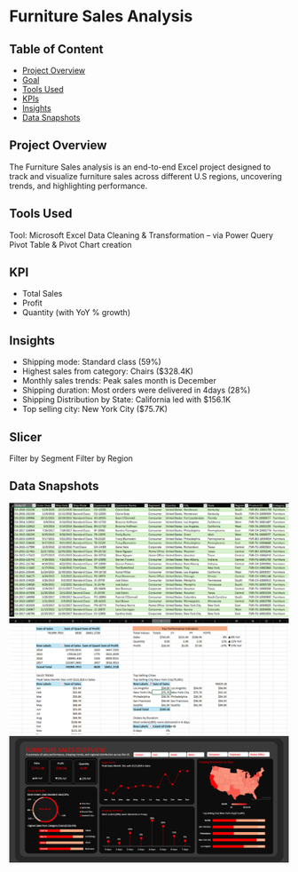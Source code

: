 # Furniture Sales Analysis

## Table of Content
- [Project Overview](#project-overview)
- [Goal](#goal)
- [Tools Used](#tools-used)
- [KPIs](#kpis)  
- [Insights](#insights)
- [Data Snapshots](#data-snapshots)

## Project Overview
The Furniture Sales analysis is an end-to-end Excel project designed to track and visualize furniture sales across different U.S regions,
uncovering trends, and highlighting performance.


## Tools Used
Tool: Microsoft Excel
Data Cleaning & Transformation – via Power Query
Pivot Table & Pivot Chart creation

## KPI
- Total Sales
- Profit
- Quantity (with YoY % growth)

## Insights
- Shipping mode: Standard class (59%)
- Highest sales from category: Chairs ($328.4K)
- Monthly sales trends: Peak sales month is December
- Shipping duration: Most orders were delivered in 4days (28%)
- Shipping Distribution by State: California led with $156.1K
- Top selling city: New York City ($75.7K)

  
## Slicer
Filter by Segment
Filter by Region

## Data Snapshots
![Dataset](https://github.com/Ola-ykay/Furniture_Sales_Analysis/blob/main/furniture-dataset.png)
![Calculation](https://github.com/Ola-ykay/Furniture_Sales_Analysis/blob/main/furniture-calc.png)
![Dashboard](https://github.com/Ola-ykay/Furniture_Sales_Analysis/blob/main/furnitureSales-dashboard.png)
